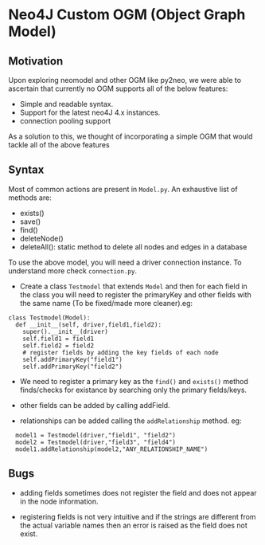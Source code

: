 # Neo4J Custom OGM (Object Graph Model)

## Motivation

Upon exploring neomodel and other OGM like py2neo, we were able to ascertain that currently no OGM supports all of the below features:

- Simple and readable syntax.
- Support for the latest neo4J 4.x instances.
- connection pooling support

As a solution to this, we thought of incorporating a simple OGM that would tackle all of the above features

## Syntax

Most of common actions are present in `Model.py`. An exhaustive list of methods are:
- exists()
- save()
- find()
- deleteNode()
- deleteAll(): static method to delete all nodes and edges in a database

To use the above model, you will need a driver connection instance. To understand more check `connection.py`.

- Create a class `Testmodel` that extends `Model` and then for each field in the class you will need to register the primaryKey and other fields with the same name (To be fixed/made more cleaner).eg:

```
class Testmodel(Model):
  def __init__(self, driver,field1,field2):
    super().__init__(driver)
    self.field1 = field1
    self.field2 = field2
    # register fields by adding the key fields of each node
    self.addPrimaryKey("field1")
    self.addPrimaryKey("field2")
```

- We need to register a primary key as the `find()` and `exists()` method finds/checks for existance by searching only the primary fields/keys.

- other fields can be added by calling addField.

- relationships can be added calling the `addRelationship` method. eg:

```
  model1 = Testmodel(driver,"field1", "field2")
  model2 = Testmodel(driver,"field3", "field4")
  model1.addRelationship(model2,"ANY_RELATIONSHIP_NAME")
```

## Bugs

- adding fields sometimes does not register the field and does not appear in the node information.

- registering fields is not very intuitive and if the strings are different from the actual variable names then an error is raised as the field does not exist.